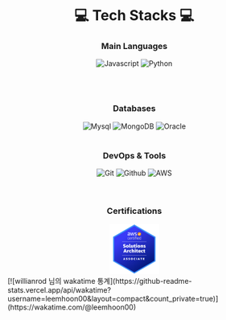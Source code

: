 <div align="center">

  # 💻 Tech Stacks 💻 <br/>
  
  ### Main Languages
  
  <img alt="Javascript" src="https://img.shields.io/badge/Javascript-ffb13b?style=for-the-badge&logo=javascript&logoColor=white"/>
  <img alt="Python" src="https://img.shields.io/badge/Python-3766AB?style=for-the-badge&logo=Python&logoColor=white"/>
  
  <br/><br/>
  
  ### Databases
  
  <img alt="Mysql" src="https://img.shields.io/badge/Mysql-E6B91E?style=for-the-badge&logo=MySql&logoColor=white"/>
  <img alt="MongoDB" src="https://img.shields.io/badge/MongoDB-47A248?style=for-the-badge&logo=MongoDB&logoColor=white"/>
  <img alt="Oracle" src="https://img.shields.io/badge/oracle-F80000?style=for-the-badge&logo=oracle&logoColor=white"/>
  <br/><br/>
  
  ### DevOps & Tools
  
  <img alt="Git" src ="https://img.shields.io/badge/Git-F05032.svg?&style=for-the-badge&logo=Git&logoColor=white"/>
  <img alt="Github" src ="https://img.shields.io/badge/Github-181717.svg?&style=for-the-badge&logo=Github&logoColor=white"/>
  <img alt="AWS" src="https://img.shields.io/badge/AWS-232F3E?style=for-the-badge&logo=AmazonAWS&logoColor=white"/><br/>
  <br/><br/>
  
  ### Certifications
  
  <a href="https://www.credly.com/badges/9c233e40-84d8-46b9-8b3b-a81de9818eb0/public_url">
    <img src="./aws-certified-solutions-architect-associate.png" width="100" height="100"/>
  <a/>
  <br/<br/>

</div>
[![willianrod 님의 wakatime 통계](https://github-readme-stats.vercel.app/api/wakatime?username=leemhoon00&layout=compact&count_private=true)](https://wakatime.com/@leemhoon00)
